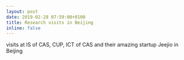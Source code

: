 ```yaml
---
layout: post
date: 2019-02-28 07:59:00+0100
title: Research visits in Beijing
inline: false
---
```


visits at IS of CAS, CUP, ICT of CAS and their amazing startup Jeejio in Beijing